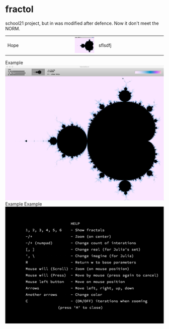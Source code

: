 # fractol
school21 project, but in was modified after defence. Now it don't meet the NORM.

<table cellpadding="0" cellspacing="0" width="100%" height="100%">
  <tr>
    <td style="width:200px">
     Hope
    </td>
    <td>
    <img src = https://github.com/mdenyse-en/screenshots/blob/master/Fracto_main_window.png>
    </td>
    <td style="width:200px">
     sflsdfj
    </td>
  </tr>
</table>

Example      ![Program window](https://github.com/mdenyse-en/screenshots/blob/master/Fracto_main_window.png)  Example
Example  ![Hints: what you can use to manipulate the program](https://github.com/mdenyse-en/screenshots/blob/master/Fracto_hints.png)
